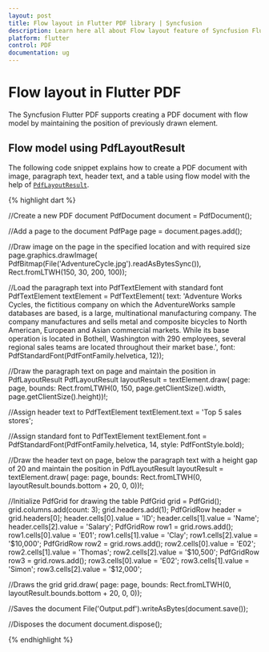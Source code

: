 ```yaml
---
layout: post
title: Flow layout in Flutter PDF library | Syncfusion
description: Learn here all about Flow layout feature of Syncfusion Flutter PDF library and more.
platform: flutter
control: PDF
documentation: ug
---
```


# Flow layout in Flutter PDF

The Syncfusion Flutter PDF supports creating a PDF document with flow model by maintaining the position of previously drawn element.

## Flow model using PdfLayoutResult

The following code snippet explains how to create a PDF document with image, paragraph text, header text, and a table using flow model with the help of [`PdfLayoutResult`](https://pub.dev/documentation/syncfusion_flutter_pdf/latest/pdf/PdfLayoutResult-class.html).

{% highlight dart %}

//Create a new PDF document
PdfDocument document = PdfDocument();

//Add a page to the document
PdfPage page = document.pages.add();

//Draw image on the page in the specified location and with required size
page.graphics.drawImage(
    PdfBitmap(File('AdventureCycle.jpg').readAsBytesSync()),
    Rect.fromLTWH(150, 30, 200, 100));

//Load the paragraph text into PdfTextElement with standard font
PdfTextElement textElement = PdfTextElement(
    text:
        'Adventure Works Cycles, the fictitious company on which the AdventureWorks sample databases are based, is a large, multinational manufacturing company. The company manufactures and sells metal and composite bicycles to North American, European and Asian commercial markets. While its base operation is located in Bothell, Washington with 290 employees, several regional sales teams are located throughout their market base.',
    font: PdfStandardFont(PdfFontFamily.helvetica, 12));

//Draw the paragraph text on page and maintain the position in PdfLayoutResult
PdfLayoutResult layoutResult = textElement.draw(
    page: page,
    bounds: Rect.fromLTWH(0, 150, page.getClientSize().width,
        page.getClientSize().height))!;

//Assign header text to PdfTextElement
textElement.text = 'Top 5 sales stores';

//Assign standard font to PdfTextElement
textElement.font = PdfStandardFont(PdfFontFamily.helvetica, 14,
    style: PdfFontStyle.bold);

//Draw the header text on page, below the paragraph text with a height gap of 20 and maintain the position in PdfLayoutResult
layoutResult = textElement.draw(
    page: page,
    bounds: Rect.fromLTWH(0, layoutResult.bounds.bottom + 20, 0, 0))!;

//Initialize PdfGrid for drawing the table
PdfGrid grid = PdfGrid();
grid.columns.add(count: 3);
grid.headers.add(1);
PdfGridRow header = grid.headers[0];
header.cells[0].value = 'ID';
header.cells[1].value = 'Name';
header.cells[2].value = 'Salary';
PdfGridRow row1 = grid.rows.add();
row1.cells[0].value = 'E01';
row1.cells[1].value = 'Clay';
row1.cells[2].value = '\$10,000';
PdfGridRow row2 = grid.rows.add();
row2.cells[0].value = 'E02';
row2.cells[1].value = 'Thomas';
row2.cells[2].value = '\$10,500';
PdfGridRow row3 = grid.rows.add();
row3.cells[0].value = 'E02';
row3.cells[1].value = 'Simon';
row3.cells[2].value = '\$12,000';

//Draws the grid
grid.draw(
    page: page,
    bounds: Rect.fromLTWH(0, layoutResult.bounds.bottom + 20, 0, 0));

//Saves the document
File('Output.pdf').writeAsBytes(document.save());

//Disposes the document
document.dispose();

{% endhighlight %}
